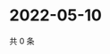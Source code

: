 # 2022-05-10

共 0 条

<!-- BEGIN WEIBO -->
<!-- 最后更新时间 Tue May 10 2022 04:14:11 GMT+0800 (China Standard Time) -->

<!-- END WEIBO -->
